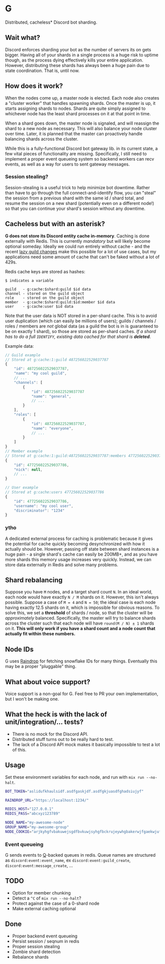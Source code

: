 # G

Distributed, cacheless* Discord bot sharding.

## Wait what?

Discord enforces sharding your bot as the number of servers its on gets bigger. Having all of your shards in a single process
is a huge risk to uptime though, as the process dying effectively kills your entire application. However, distributing these
shards has always been a huge pain due to state coordination. That is, until now. 

## How does it work?

When the nodes come up, a master node is elected. Each node also creates a "cluster worker" that handles spawning shards. Once
the master is up, it starts assigning shards to nodes. Shards are quite simply assigned to whichever node has the least shard 
processes on it at that point in time. 

When a shard goes down, the master node is signaled, and will reassign the shard to a new node as necessary. This will also
balance your node cluster over time. Later, it is planned that the master can proactively handle balancing shards across the
cluster. 

While this is a fully-functional Discord bot gateway lib. in its current state, a few vital pieces of functionality are missing.
Specifically, I still need to implement a proper event queueing system so backend workers can recv events, as well as a way for
users to sent gateway messages. 

### Session stealing?

Session-stealing is a useful trick to help minimize bot downtime. Rather than have to go through the full connect-and-identify
flow, you can "steal" the session from a previous shard with the same id / shard total, and resume the session on a new shard 
(potentially even on a different node!) so that you can continue your shard's session without any downtime. 

## Cacheless but with an asterisk?

**G does not store its Discord entity cache in-memory**. Caching is done externally with Redis. This is currently *mandatory* but
will likely become optional someday. Ideally we could run entirely without cache - and the recent 
[lazy guild changes](https://github.com/discordapp/discord-api-docs/issues/582) make this possible for a lot of use cases, but my 
applications need some amount of cache that can't be faked without a lot of 429s.

Redis cache keys are stored as hashes:
```
$ indicates a variable

guild   - g:cache:$shard:guild $id data
channel - stored on the guild object
role    - stored on the guild object
member  - g:cache:$shard:guild:$id:member $id data
user    - g:cache:user $id data
```
Note that the user data is NOT stored in a per-shard cache. This is to avoid user duplication (which can easily be millions of users);
guilds / channels / roles / members are *not* global data (as a guild the bot is in is guaranteed to be on exactly 1 shard), so those
are stored as per-shard caches. *If a shard has to do a full `IDENTIFY`, existing data cached for that shard is __deleted__*. 

Example data:
```Javascript
// Guild example
// Stored at g:cache:1:guild 487256022529037787
{
    "id": 487256022529037787,
    "name": "my cool guild",
    // ...
    "channels": [
        {
            "id": 487256022529037787
            "name": "general",
            // ...
        }
    ],
    "roles": [
        {
            "id": 487256022529037787,
            "name": "everyone",
            // ...
        }
    ]
}
// Member example
// Stored at g:cache:1:guild:487256022529037787:members 477256022529037786
{
    "id": 477256022529037786,
    "nick": null,
    // ...
}

// User example
// Stored at g:cache:users 477256022529037786
{
    "id": 477256022529037786,
    "username": "my cool user",
    "discriminator": "1234"
}
```

### ytho

A dedicated external process for caching is problematic because it gives the potential for cache quickly becoming desynchronized
with how it actually should be. However, passing off state between shard instances is a huge pain - a single shard's cache can
easily be 200MB+, and as you have more shards this memory usage increases very quickly. Instead, we can store data externally in 
Redis and solve many problems. 

## Shard rebalancing

Suppose you have `M` nodes, and a target shard count `N`. In an ideal world, each node would have exactly `N / M` shards on it. 
However, this isn't always possible. Suppose a case of `M = 4` and `N = 50`; the ideal case is each node having exactly 12.5
shards on it, which is impossible for obvious reasons. To solve this, we set a **threshold** of shards / node, so that the 
cluster will be *approximately* balanced. Specifically, the master will try to balance shards across the cluster such that 
each node will have `round(M / N) ± 1` shards on it. 
**This will only work if you have a shard count and a node count that actually fit within these numbers.**

## Node IDs

G uses [Raindrop](https://github.com/queer/raindrop) for fetching snowflake IDs for many things. Eventually this may be a proper
"pluggable" thing. 

## What about voice support?

Voice support is a non-goal for G. Feel free to PR your own implementation, but I won't be making one. 

## What the heck is with the lack of unit/integration/... tests?

- There is no mock for the Discord API.
- Distributed stuff turns out to be really hard to test.
- The lack of a Discord API mock makes it basically impossible to test a lot of this.

## Usage

Set these environment variables for each node, and run with `mix run --no-halt`. 
```Bash
BOT_TOKEN="aslidufkhaulsidf.asdfgaskjdf.asdfgkjuasdfghadsiujyf"

RAINDROP_URL="https://localhost:1234/"

REDIS_HOST="127.0.0.1"
REDIS_PASS="abcxyz123789"

NODE_NAME="my-awesome-node"
GROUP_NAME="my-awesome-group"
NODE_COOKIE="arjkyhgfvbakuwejsgdfbvkuwjsyhgfbckrujeywhgbakerwjfgaekwjufghbckjudeshcybgrvejwhuysdcbva"
```

### Event queueing

G sends events to [Q](https://github.com/mewna/q)-backed queues in redis. Queue names are structured as `discord:event:event_name`, ex
`discord:event:guild_create`, `discord:event:message_create`, ...

## TODO

- Option for member chunking
- Detect a `^C` of `mix run --no-halt`?
- Protect against the case of a 0-shard node
- Make external caching optional

## Done

- Proper backend event queueing
- Persist session / seqnum in redis
- Proper session stealing
- Zombie shard detection
- Rebalance shards